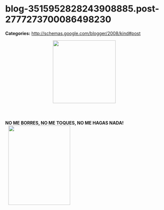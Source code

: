 # blog-3515952828243908885.post-2777273700086498230

**Categories:** http://schemas.google.com/blogger/2008/kind#post

<a onblur="try {parent.deselectBloggerImageGracefully();} catch(e) {}"
      href="http://3.bp.blogspot.com/_ayvorITawE4/SlnyEZx6pFI/AAAAAAAACHQ/U9RhlmfpG0Y/s1600-h/twitter-icon.png"><img
      style="margin: 0px auto 10px; display: block; text-align: center; cursor: pointer; width:
      200px; height: 200px;"
      src="http://3.bp.blogspot.com/_ayvorITawE4/SlnyEZx6pFI/AAAAAAAACHQ/U9RhlmfpG0Y/s200/twitter-icon.png"
      alt="" id="BLOGGER_PHOTO_ID_5357579389187564626" border="0" /></a><br /><a
      onblur="try {parent.deselectBloggerImageGracefully();} catch(e) {}"
      href="http://bp2.blogger.com/_ayvorITawE4/R7xVQ7TZHfI/AAAAAAAAAj4/BE4O0cQCM44/s1600-h/Feed-icon.png"><img
      style="cursor: pointer;"
      src="http://bp2.blogger.com/_ayvorITawE4/R7xVQ7TZHfI/AAAAAAAAAj4/BE4O0cQCM44/s400/Feed-icon.png"
      alt="" id="BLOGGER_PHOTO_ID_5169100221599784434" border="0" /></a><br /><a
      onblur="try {parent.deselectBloggerImageGracefully();} catch(e) {}"
      href="http://bp2.blogger.com/_ayvorITawE4/RvPzHFmN2JI/AAAAAAAAAeM/HcOfRkQiKL0/s1600-h/byte.jpg"><img
      style="margin: 0px auto 10px; display: block; text-align: center; cursor: pointer;"
      src="http://bp2.blogger.com/_ayvorITawE4/RvPzHFmN2JI/AAAAAAAAAeM/HcOfRkQiKL0/s400/byte.jpg"
      alt="" id="BLOGGER_PHOTO_ID_5112697305082747026" border="0" /></a><br
      /><span style="font-weight: bold;">NO ME BORRES, NO ME TOQUES, NO ME HAGAS
      NADA!</span><br /><a onblur="try {parent.deselectBloggerImageGracefully();}
      catch(e) {}"
      href="http://bp0.blogger.com/_ayvorITawE4/RgFRGMDxhQI/AAAAAAAAAMI/fK03sOI9dkc/s1600-h/firefox.png"><img
      style="cursor: pointer;"
      src="http://bp0.blogger.com/_ayvorITawE4/RgFRGMDxhQI/AAAAAAAAAMI/fK03sOI9dkc/s400/firefox.png"
      alt="" id="BLOGGER_PHOTO_ID_5044402224389784834" border="0" /></a><br /><a
      onblur="try {parent.deselectBloggerImageGracefully();} catch(e) {}"
      href="http://bp3.blogger.com/_ayvorITawE4/RgFRC8DxhPI/AAAAAAAAAMA/-c22g-rcvHk/s1600-h/button_rss.gif"><img
      style="cursor: pointer;"
      src="http://bp3.blogger.com/_ayvorITawE4/RgFRC8DxhPI/AAAAAAAAAMA/-c22g-rcvHk/s400/button_rss.gif"
      alt="" id="BLOGGER_PHOTO_ID_5044402168555209970" border="0" /></a><br /><a
      onblur="try {parent.deselectBloggerImageGracefully();} catch(e) {}"
      href="http://bp0.blogger.com/_ayvorITawE4/ReHKwea0W9I/AAAAAAAAAJY/Amtu0fUnoKQ/s1600-h/firefox_80x15.png"><img
      style="cursor: pointer;"
      src="http://bp0.blogger.com/_ayvorITawE4/ReHKwea0W9I/AAAAAAAAAJY/Amtu0fUnoKQ/s400/firefox_80x15.png"
      alt="" id="BLOGGER_PHOTO_ID_5035528792525003730" border="0" /></a><br /><a
      onblur="try {parent.deselectBloggerImageGracefully();} catch(e) {}"
      href="http://bp1.blogger.com/_ayvorITawE4/RdfCJKSA-EI/AAAAAAAAAIc/BAwHQ3a0K34/s1600-h/debian.gif"><img
      style="cursor: pointer;"
      src="http://bp1.blogger.com/_ayvorITawE4/RdfCJKSA-EI/AAAAAAAAAIc/BAwHQ3a0K34/s400/debian.gif"
      alt="" id="BLOGGER_PHOTO_ID_5032704571244345410" border="0" /></a><br /><a
      onblur="try {parent.deselectBloggerImageGracefully();} catch(e) {}"
      href="http://bp0.blogger.com/_ayvorITawE4/RdCAOqSA93I/AAAAAAAAAGA/Ap6XWivxtXg/s1600-h/hgo.png"><img
      style="cursor: pointer;"
      src="http://bp0.blogger.com/_ayvorITawE4/RdCAOqSA93I/AAAAAAAAAGA/Ap6XWivxtXg/s400/hgo.png"
      alt="" id="BLOGGER_PHOTO_ID_5030661773129217906" border="0" /></a><br /><a
      onblur="try {parent.deselectBloggerImageGracefully();} catch(e) {}"
      href="http://bp2.blogger.com/_ayvorITawE4/Rc9_2aSA92I/AAAAAAAAAFw/cHe7Bi44LX0/s1600-h/SrByteRodrigoLetras88x31.PNG"><img
      style="cursor: pointer;"
      src="http://bp2.blogger.com/_ayvorITawE4/Rc9_2aSA92I/AAAAAAAAAFw/cHe7Bi44LX0/s400/SrByteRodrigoLetras88x31.PNG"
      alt="" id="BLOGGER_PHOTO_ID_5030379881540679522" border="0" /></a><br /><a
      onblur="try {parent.deselectBloggerImageGracefully();} catch(e) {}"
      href="http://bp1.blogger.com/_ayvorITawE4/Rc9_yKSA91I/AAAAAAAAAFo/YQjbKTyu1_0/s1600-h/SrByteRodrigo88x31.PNG"><img
      style="cursor: pointer;"
      src="http://bp1.blogger.com/_ayvorITawE4/Rc9_yKSA91I/AAAAAAAAAFo/YQjbKTyu1_0/s400/SrByteRodrigo88x31.PNG"
      alt="" id="BLOGGER_PHOTO_ID_5030379808526235474" border="0" /></a><br /><a
      onblur="try {parent.deselectBloggerImageGracefully();} catch(e) {}"
      href="http://bp3.blogger.com/_ayvorITawE4/RbTLXjD_h3I/AAAAAAAAABI/EQHR_jxOA1c/s1600-h/Angel.jpg"><img
      style="margin: 0pt 10px 10px 0pt; float: left; cursor: pointer;"
      src="http://bp3.blogger.com/_ayvorITawE4/RbTLXjD_h3I/AAAAAAAAABI/EQHR_jxOA1c/s400/Angel.jpg"
      alt="" id="BLOGGER_PHOTO_ID_5022863089834362738" border="0" /></a><a onblur="try
      {parent.deselectBloggerImageGracefully();} catch(e) {}"
      href="http://bp0.blogger.com/_ayvorITawE4/RbVh1jD_h4I/AAAAAAAAABU/cnVYEnUNBYk/s1600-h/alexis-qddg.jpg"><img
      style="cursor: pointer; width: 197px; height: 253px;"
      src="http://bp0.blogger.com/_ayvorITawE4/RbVh1jD_h4I/AAAAAAAAABU/cnVYEnUNBYk/s400/alexis-qddg.jpg"
      alt="" id="BLOGGER_PHOTO_ID_5023028531974604674" border="0" /></a>